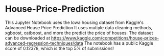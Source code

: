 # House-Price-Prediction
This Jupyter Notebook uses the Iowa housing dataset from Kaggle's Advanced House Price Prediction
It uses mutiple data cleaning methods, xgboost, catboost, and more the predict the price of houses.
The dataset can be downloaded at https://www.kaggle.com/competitions/house-prices-advanced-regression-techniques/data
The notebook has a public Kaggle score of 0.12378, which is the top 5% of submissions!
